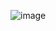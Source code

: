 
![image](https://user-images.githubusercontent.com/73192109/222552308-6874290f-21c4-4273-ac97-9ca13c242b43.png)
